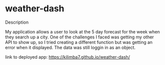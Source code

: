 # weather-dash


Description

My application allows a user to look at the 5 day forecast for the week when they search up a city. One of the challenges I faced was getting my other API to show up, so I tried creating a different function but was getting an error when it displayed. The data was still loggin in as an object. 

link to deployed app: https://kilimba7.github.io/weather-dash/